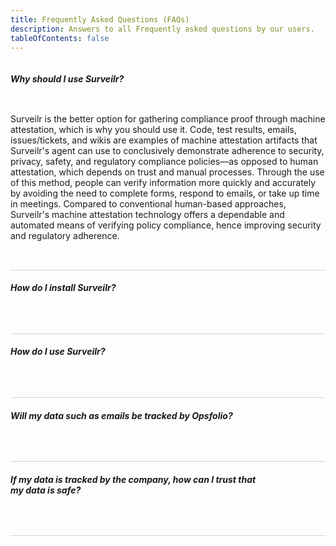 ```yaml
---
title: Frequently Asked Questions (FAQs)
description: Answers to all Frequently asked questions by our users.
tableOfContents: false
---
```


<style>

summary.faq {
  list-style: none;
  display: flex;
  justify-content: space-between;
  align-items: center;
  padding: 10px 15px;
  font-weight: bold;
}

summary.faq::after {
  content: ' ';
  width: 18px;
  height: 10px;
  background: url('https://uploads.sitepoint.com/wp-content/uploads/2023/10/1697699669arrow.svg') no-repeat;
  background-size: cover;
  transition: 0.2s;
}

.details {
  border-bottom: 1px solid #d3d3d3;
  padding-bottom: 2rem;
}

details[open] > summary.faq::after {
  transform: rotate(180deg);
}

summary.faq {
  padding: 0;
}

summary.faq::-webkit-details-marker {
  display: none;
}

summary.faq h6 {
  display: inline;
  max-width: 80%;
  font-weight: bold;
}


</style>

<details class="details" open>

<summary class="faq">
<h6>Why should I use Surveilr?</h6>
</summary>

<p>Surveilr is the better option for gathering compliance proof through machine
attestation, which is why you should use it. Code, test results, emails,
issues/tickets, and wikis are examples of machine attestation artifacts that
Surveilr's agent can use to conclusively demonstrate adherence to security,
privacy, safety, and regulatory compliance policies—as opposed to human
attestation, which depends on trust and manual processes. Through the use of
this method, people can verify information more quickly and accurately by
avoiding the need to complete forms, respond to emails, or take up time in
meetings. Compared to conventional human-based approaches, Surveilr's machine
attestation technology offers a dependable and automated means of verifying
policy compliance, hence improving security and regulatory adherence.</p>

</details>

<details class="details">

<summary class="faq"><h6>How do I install Surveilr?</h6></summary>

<p>We have provided a detailed guide on how to install `surveilr` on your machine
(Linux, Windows, and MacOS ), find it [here](/surveilr/installation).</p>

</details>

<details class="details">

<summary class="faq"><h6>How do I use Surveilr?</h6></summary>

<p>We have provided a comprehensive guide on how surveilr can be used to gather
machine-attested compliance evidences from different Work Product Artifacts
(WPAs) across a wide variety of disciplines. Here's an example of how
[software engineers](/surveilr/disciplines/software-engineer) make use of
surveilr.</p>

</details>

<details class="details">

<summary class="faq"><h6>Will my data such as emails be tracked by Opsfolio?</h6></summary>

<p>No, Opsfolio does not track personal information, including emails, at any point
in time. All data processed by Surveilr is stored in a Resource Surveillance
State Database [(RSSD)](/surveilr/reference/concepts/resource-surveillance#rssd)
that is stored locally on the client's machine, and not connected to any of our
cloud databases.</p>

</details>

<details class="details">

<summary class="faq"><h6>If my data is tracked by the company, how can I trust that my data is safe?</h6></summary>

<p>We do not track your data, so you can be rest assured your data is safe.</p>

</details>
